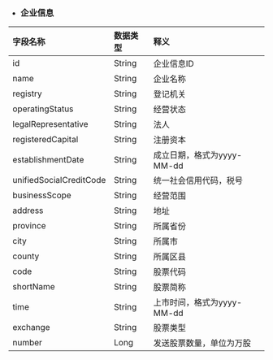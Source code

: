 * ### 企业信息

| 字段名称 | 数据类型 | 释义 |
| :--- | :--- | :--- |
| id | String | 企业信息ID |
| name | String | 企业名称 |
| registry | String | 登记机关 |
| operatingStatus | String | 经营状态 |
| legalRepresentative | String | 法人 |
| registeredCapital | String | 注册资本 |
| establishmentDate | String | 成立日期，格式为yyyy-MM-dd |
| unifiedSocialCreditCode | String | 统一社会信用代码，税号 |
| businessScope | String | 经营范围 |
| address | String | 地址 |
| province | String | 所属省份 |
| city | String | 所属市 |
| county | String | 所属区县 |
| code | String | 股票代码 |
| shortName | String | 股票简称 |
| time | String | 上市时间，格式为yyyy-MM-dd |
| exchange | String | 股票类型 |
| number | Long | 发送股票数量，单位为万股 |




